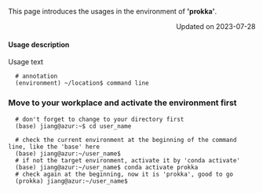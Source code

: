 
This page introduces the usages in the environment of **'prokka'**.

<p align="right"> Updated on 2023-07-28 </p>

#### Usage description
Usage text 
```
  # annotation
  (environment) ~/location$ command line
```


### Move to your workplace and activate the environment first
```
  # don't forget to change to your directory first
  (base) jiang@azur:~$ cd user_name
  
  # check the current environment at the beginning of the command line, like the 'base' here
  (base) jiang@azur:~/user_name$
  # if not the target environment, activate it by 'conda activate'
  (base) jiang@azur:~/user_name$ conda activate prokka
  # check again at the beginning, now it is 'prokka', good to go
  (prokka) jiang@azur:~/user_name$ 
```
